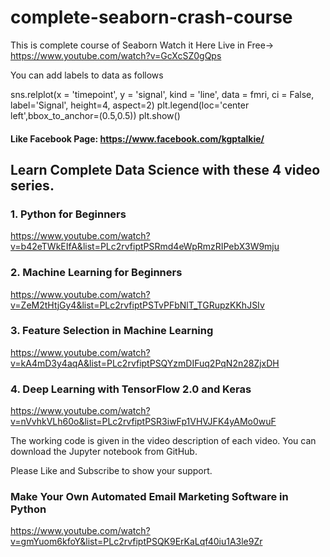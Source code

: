 # complete-seaborn-crash-course
This is complete course of Seaborn Watch it Here Live in Free-> https://www.youtube.com/watch?v=GcXcSZ0gQps 

You can add labels to data as follows

sns.relplot(x = 'timepoint', y = 'signal', kind = 'line', data = fmri, ci = False, label='Signal', height=4, aspect=2)
plt.legend(loc='center left',bbox_to_anchor=(0.5,0.5))
plt.show()


#### Like Facebook Page: https://www.facebook.com/kgptalkie/

## Learn Complete Data Science with these 4 video series.
### 1. Python for Beginners
https://www.youtube.com/watch?v=b42eTWkEIfA&list=PLc2rvfiptPSRmd4eWpRmzRIPebX3W9mju

### 2. Machine Learning for Beginners
https://www.youtube.com/watch?v=ZeM2tHtjGy4&list=PLc2rvfiptPSTvPFbNlT_TGRupzKKhJSIv

### 3. Feature Selection in Machine Learning
https://www.youtube.com/watch?v=kA4mD3y4aqA&list=PLc2rvfiptPSQYzmDIFuq2PqN2n28ZjxDH

### 4. Deep Learning with TensorFlow 2.0 and Keras
https://www.youtube.com/watch?v=nVvhkVLh60o&list=PLc2rvfiptPSR3iwFp1VHVJFK4yAMo0wuF

The working code is given in the video description of each video. You can download the Jupyter notebook from GitHub.

Please Like and Subscribe to show your support.

### Make Your Own Automated Email Marketing Software in Python
https://www.youtube.com/watch?v=gmYuom6kfoY&list=PLc2rvfiptPSQK9ErKaLqf40iu1A3le9Zr
